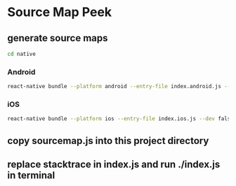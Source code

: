 Source Map Peek
===============

## generate source maps

```bash
cd native
```
### Android
```bash
react-native bundle --platform android --entry-file index.android.js --dev false --bundle-output ./android/main.jsbundle --assets-dest ./android --sourcemap-output ./sourcemap.js
```
### iOS
```bash
react-native bundle --platform ios --entry-file index.ios.js --dev false --bundle-output ./ios/main.jsbundle --assets-dest ./ios --sourcemap-output ./sourcemap.js
```

## copy sourcemap.js into this project directory

## replace stacktrace in index.js and run ./index.js in terminal